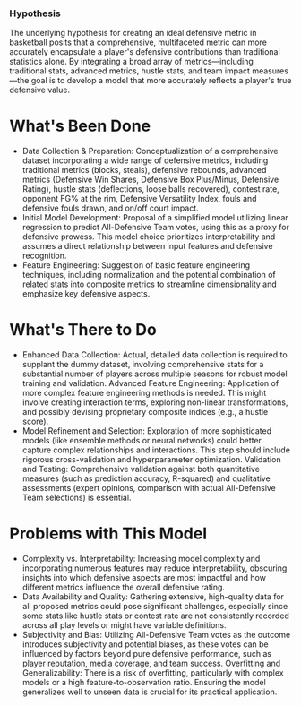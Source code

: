 ### Hypothesis
The underlying hypothesis for creating an ideal defensive metric in basketball posits that a comprehensive, multifaceted metric can more accurately encapsulate a player's defensive contributions than traditional statistics alone. By integrating a broad array of metrics—including traditional stats, advanced metrics, hustle stats, and team impact measures—the goal is to develop a model that more accurately reflects a player's true defensive value.

# What's Been Done
- Data Collection & Preparation: Conceptualization of a comprehensive dataset incorporating a wide range of defensive metrics, including traditional metrics (blocks, steals), defensive rebounds, advanced metrics (Defensive Win Shares, Defensive Box Plus/Minus, Defensive Rating), hustle stats (deflections, loose balls recovered), contest rate, opponent FG% at the rim, Defensive Versatility Index, fouls and defensive fouls drawn, and on/off court impact.
- Initial Model Development: Proposal of a simplified model utilizing linear regression to predict All-Defensive Team votes, using this as a proxy for defensive prowess. This model choice prioritizes interpretability and assumes a direct relationship between input features and defensive recognition.
- Feature Engineering: Suggestion of basic feature engineering techniques, including normalization and the potential combination of related stats into composite metrics to streamline dimensionality and emphasize key defensive aspects.
# What's There to Do
- Enhanced Data Collection: Actual, detailed data collection is required to supplant the dummy dataset, involving comprehensive stats for a substantial number of players across multiple seasons for robust model training and validation.
Advanced Feature Engineering: Application of more complex feature engineering methods is needed. This might involve creating interaction terms, exploring non-linear transformations, and possibly devising proprietary composite indices (e.g., a hustle score).
- Model Refinement and Selection: Exploration of more sophisticated models (like ensemble methods or neural networks) could better capture complex relationships and interactions. This step should include rigorous cross-validation and hyperparameter optimization.
Validation and Testing: Comprehensive validation against both quantitative measures (such as prediction accuracy, R-squared) and qualitative assessments (expert opinions, comparison with actual All-Defensive Team selections) is essential.
# Problems with This Model
- Complexity vs. Interpretability: Increasing model complexity and incorporating numerous features may reduce interpretability, obscuring insights into which defensive aspects are most impactful and how different metrics influence the overall defensive rating.
- Data Availability and Quality: Gathering extensive, high-quality data for all proposed metrics could pose significant challenges, especially since some stats like hustle stats or contest rate are not consistently recorded across all play levels or might have variable definitions.
- Subjectivity and Bias: Utilizing All-Defensive Team votes as the outcome introduces subjectivity and potential biases, as these votes can be influenced by factors beyond pure defensive performance, such as player reputation, media coverage, and team success.
Overfitting and Generalizability: There is a risk of overfitting, particularly with complex models or a high feature-to-observation ratio. Ensuring the model generalizes well to unseen data is crucial for its practical application.